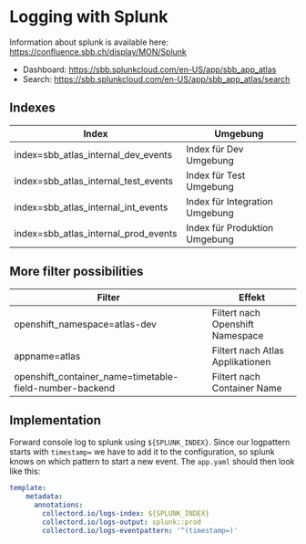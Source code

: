 # Logging with Splunk

Information about splunk is available here:\
https://confluence.sbb.ch/display/MON/Splunk

* Dashboard: https://sbb.splunkcloud.com/en-US/app/sbb_app_atlas
* Search: https://sbb.splunkcloud.com/en-US/app/sbb_app_atlas/search

## Indexes

| Index                                 | Umgebung                       |
|---------------------------------------|--------------------------------|
| index=sbb_atlas_internal_dev_events   | Index für Dev Umgebung         |
| index=sbb_atlas_internal_test_events  | Index für Test Umgebung        |
| index=sbb_atlas_internal_int_events   | Index für Integration Umgebung |
| index=sbb_atlas_internal_prod_events  | Index für Produktion Umgebung  |

## More filter possibilities

| Filter                                                  | Effekt                           |
|---------------------------------------------------------|----------------------------------|
| openshift_namespace=atlas-dev                           | Filtert nach Openshift Namespace |
| appname=atlas                                           | Filtert nach Atlas Applikationen |
| openshift_container_name=timetable-field-number-backend | Filtert nach Container Name      |

## Implementation

Forward console log to splunk using `${SPLUNK_INDEX}`. Since our logpattern starts with `timestamp=`
we have to add it to the configuration, so splunk knows on which pattern to start a new event.
The `app.yaml` should then look like this:
```yaml
template:
    metadata:
      annotations:
        collectord.io/logs-index: ${SPLUNK_INDEX}
        collectord.io/logs-output: splunk::prod
        collectord.io/logs-eventpattern: '^(timestamp=)'
```